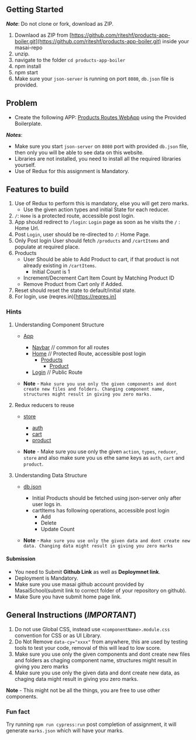 ## Getting Started

**_Note_**: Do not clone or fork, download as ZIP.

1. Downlaod as ZIP from [https://github.com/riteshf/products-app-boiler.git](https://github.com/riteshf/products-app-boiler.git) inside your masai-repo
2. unzip.
3. navigate to the folder `cd products-app-boiler`
4. npm install
5. npm start
6. Make sure your `json-server` is running on port `8080`, `db.json` file is provided.

## Problem

- Create the following APP: [Products Routes WebApp](https://b22-c2.vercel.app/) using the Provided Boilerplate.

**_Notes_**:

- Make sure you start `json-server` on `8080` port with provided `db.json` file, then only you will be able to see data on this website.
- Libraries are not installed, you need to install all the required libraries yourself.
- Use of Redux for this assignment is Mandatory.

## Features to build

1. Use of Redux to perform this is mandatory, else you will get zero marks.
   - Use the given action types and initial State for each reducer.
2. `/`: `Home` is a protected route, accessible post login.
3. App should redirect to `/login`: `Login` page as soon as he visits the `/` : Home Url.
4. Post `Login`, user should be re-directed to `/`: Home Page.
5. Only Post login User should fetch `/products` and `/cartItems` and populate at required place.
6. Products
   - User Should be able to Add Product to cart, if that product is not already existing in `/cartItems`.
     - Initial Count is 1
   - Increment/Decrement Cart Item Count by Matching Product ID
   - Remove Product from Cart only if Added.
7. Reset should reset the state to default/initial state.
8. For login, use (reqres.in)[https://reqres.in]

### Hints

1. Understanding Component Structure

   - [App](./src/App.js)

     - [Navbar](./src/components/Navbar/Navbar.jsx) // common for all routes
     - [Home](./src/pages/Home.jsx) // Protected Route, accessible post login
       - [Products](./src/components/Products/Products.jsx)
         - [Product](./src/components/Products/Product/Product.jsx)
     - [Login](./src/pages/Login.jsx) // Public Route

   - **Note** - `Make sure you use only the given components and dont create new files and folders. Changing component name, structures might result in giving you zero marks.`

2. Redux reducers to reuse

   - [store](./src/store/store.js)

     - [auth](./src/store/auth/auth.reducer.js)
     - [cart](./src/store/cart/cart.reducer.js)
     - [product](./src/store/product/product.reducer.js)

   - **Note** - Make sure you use only the given `action`, `types`, `reducer`, `store` and also make sure you us ethe same keys as `auth`, `cart` and `product`.

3. Understanding Data Structure

   - [db.json](./db.json)

     - Initial Products should be fetched using json-server only after user logs in.
     - cartItems has following operations, accessible post login
       - Add
       - Delete
       - Update Count

   - **Note** - `Make sure you use only the given data and dont create new data. Changing data might result in giving you zero marks`

#### Submission

- You need to Submit **Github Link** as well as **Deploymnet link**.
- Deployment is Mandatory.
- Make sure you use masai github account provided by MasaiSchool(submit link to correct folder of your repository on github).
- Make Sure you have submit home page link.

## General Instructions (**_IMPORTANT_**)

1. Do not use Global CSS, instead use `<componentName>.module.css` convention for CSS or as UI Library.
2. Do Not Remove `data-cy="xxxx"` from anywhere, this are used by testing tools to test your code, removal of this will lead to low score.
3. Make sure you use only the given components and dont create new files and folders as chaging component name, structures might result in giving you zero marks
4. Make sure you use only the given data and dont create new data, as chaging data might result in giving you zero marks.

**Note** - This might not be all the things, you are free to use other components.

### Fun fact

Try running `npm run cypress:run` post completion of assignment, it will generate `marks.json` which will have your marks.
